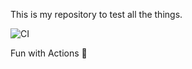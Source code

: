 This is my repository to test all the things.

![CI](https://github.com/kwacky1/camo-cache-test/workflows/CI/badge.svg)

Fun with Actions :rocket:
